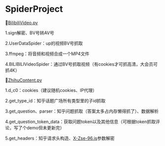 # SpiderProject

🚩[BilibiliVideo.py](https://github.com/Neverlandsyb/SpiderProject/blob/main/BilibiliSpider/BilibiliVideo.py)

1.sign解密、BV号转AV号

2.UserDataSpider：up的视频BV号抓取

3.ffmpeg：将音频和视频合成一个MP4文件

4.BILIBILIVideoSpider：通过BV号抓取视频（有cookies才可抓高清，大会员可抓4K）


🚩[ZhihuContent.py](https://github.com/Neverlandsyb/SpiderProject/blob/main/BilibiliSpider/ZhihuContent.py)

1.d_c0：cookies（建议随机cookies、IP代理）

2.get_type_id：知乎话题广场所有类型里的子id抓取

3.get_question、parser：知乎问题抓取（答案太多占内存懒得抓了）、数据解析

4.get_question_token_data：获取问题token以及其他信息（可根据token抓取评论，写了个demo但未更新完）

5.get_headers：知乎请求头构造、[X-Zse-96.js](https://github.com/Neverlandsyb/SpiderProject/blob/main/BilibiliSpider/X-Zse-96.js)参数解密
